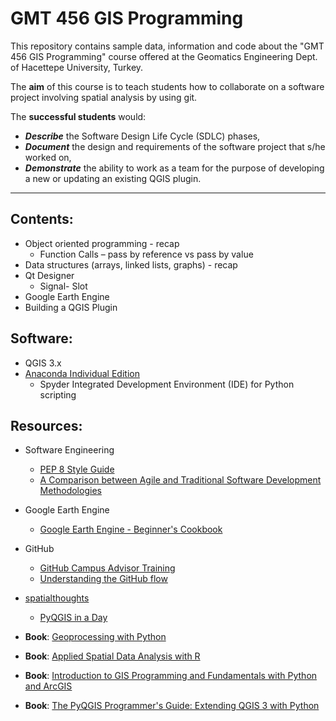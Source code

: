 # GMT 456 GIS Programming
This repository contains sample data, information and code about the "GMT 456 GIS Programming" course offered at the Geomatics Engineering Dept. of Hacettepe University, Turkey.

The **aim** of this course is to teach students how to collaborate on a software project involving spatial analysis by using git.   

The **successful students** would: 
* ***Describe*** the Software Design Life Cycle (SDLC) phases,
* ***Document*** the design and requirements of the software project that s/he worked on, 
* ***Demonstrate*** the ability to work as a team for the purpose of developing a new or updating an existing QGIS plugin.
- - - -


## Contents:
* Object oriented programming - recap
   * Function Calls – pass by reference vs pass by value
* Data structures (arrays, linked lists, graphs) - recap 
* Qt Designer
   * Signal- Slot
* Google Earth Engine
* Building a QGIS Plugin

## Software:
* QGIS 3.x 
* [Anaconda Individual Edition](https://www.anaconda.com/products/individual)
   * Spyder Integrated Development Environment (IDE) for Python scripting


## Resources:
* Software Engineering
   * [PEP 8 Style Guide](https://www.python.org/dev/peps/pep-0008/)
   * [A Comparison between Agile and Traditional Software Development Methodologies](https://www.unf.edu/~broggio/cen6940/ComparisonAgileTraditional.pdf)
* Google Earth Engine
   * [Google Earth Engine - Beginner's Cookbook](https://developers.google.com/earth-engine/tutorials/community/beginners-cookbook)
* GitHub
   * [GitHub Campus Advisor Training](https://www.youtube.com/playlist?list=PLIRjfNq867be7VngMuXsjTvzBM26nBINg)
   * [Understanding the GitHub flow](https://guides.github.com/introduction/flow/)
 
* [spatialthoughts](https://github.com/spatialthoughts/courses)
   * [PyQGIS in a Day](https://courses.spatialthoughts.com/pyqgis-in-a-day.html)
 
* **Book**: [Geoprocessing with Python](https://www.manning.com/books/geoprocessing-with-python)
* **Book**: [Applied Spatial Data Analysis with R](https://www.springer.com/gp/book/9781461476177)
* **Book**: [Introduction to GIS Programming and Fundamentals with Python and ArcGIS](https://www.routledge.com/Introduction-to-GIS-Programming-and-Fundamentals-with-Python-and-ArcGIS/Yang/p/book/9780367573775)
* **Book**: [The PyQGIS Programmer's Guide: Extending QGIS 3 with Python](https://locatepress.com/ppg3)
